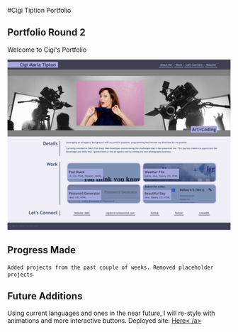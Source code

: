 #Cigi Tiption Portfolio

## Portfolio Round 2

Welcome to Cigi's Portfolio

![Demo Image](assets/images/02-portfolio-demo.jpg?raw=true "Demo Image")

## Progress Made

```
Added projects from the past couple of weeks. Removed placeholder projects 
```


## Future Additions

Using current languages and ones in the near future, I will re-style with animations and more interactive buttons.
Deployed site: <a href ="https://mirrorlessmind.github.io/CigiPortfolio/">Here< /a>







